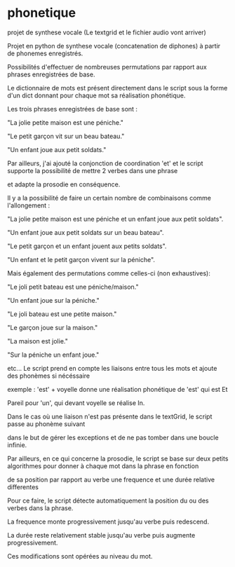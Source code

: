 # phonetique
projet de synthese vocale (Le textgrid et le fichier audio vont arriver)

Projet en python de synthese vocale (concatenation de diphones) à partir de phonemes enregistrés.

Possibilités d'effectuer de nombreuses permutations par rapport aux phrases enregistrées de base.

Le dictionnaire de mots est présent directement dans le script sous la forme d'un dict donnant pour chaque mot sa réalisation phonétique.

Les trois phrases enregistrées de base sont :

"La jolie petite maison est une péniche."

"Le petit garçon vit sur un beau bateau."

"Un enfant joue aux petit soldats."

Par ailleurs, j'ai ajouté la conjonction de coordination 'et' et le script supporte la possibilité de mettre 2 verbes dans une phrase

et adapte la prosodie en conséquence.

Il y a la possibilité de faire un certain nombre de combinaisons comme l'allongement :

"La jolie petite maison est une péniche et un enfant joue aux petit soldats". 

"Un enfant joue aux petit soldats sur un beau bateau".

"Le petit garçon et un enfant jouent aux petits soldats".

"Un enfant et le petit garçon vivent sur la péniche".

Mais également des permutations comme celles-ci (non exhaustives):

"Le joli petit bateau est une péniche/maison."

"Un enfant joue sur la péniche."

"Le joli bateau est une petite maison."

"Le garçon joue sur la maison."

"La maison est jolie."

"Sur la péniche un enfant joue."

etc...
Le script prend en compte les liaisons entre tous les mots et ajoute des phonèmes si nécéssaire

exemple : 'est' + voyelle donne une réalisation phonétique de 'est' qui est Et

Pareil pour 'un', qui devant voyelle se réalise In.

Dans le cas où une liaison n'est pas présente dans le textGrid, le script passe au phonème suivant

dans le but de gérer les exceptions et de ne pas tomber dans une boucle infinie.

Par ailleurs, en ce qui concerne la prosodie, le script se base sur deux petits algorithmes pour donner à chaque mot dans la phrase en fonction

de sa position par rapport au verbe une frequence et une durée relative differentes

Pour ce faire, le script détecte automatiquement la position du ou des verbes dans la phrase.

La frequence monte progressivement jusqu'au verbe puis redescend.

La durée reste relativement stable jusqu'au verbe puis augmente progressivement.

Ces modifications sont opérées au niveau du mot.
